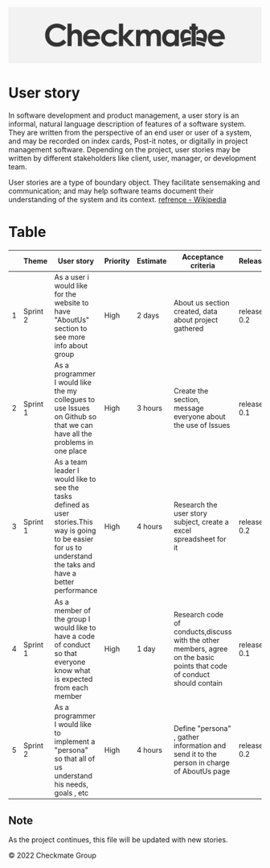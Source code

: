 ![](../../.git_assets/logo.png "Logo")

# User story 

In software development and product management, a user story is an informal, natural language description of features of a software system. They are written from the perspective of an end user or user of a system, and may be recorded on index cards, Post-it notes, or digitally in project management software. Depending on the project, user stories may be written by different stakeholders like client, user, manager, or development team.

User stories are a type of boundary object. They facilitate sensemaking and communication; and may help software teams document their understanding of the system and its context. [refrence - Wikipedia](https://en.wikipedia.org/wiki/User_story)


# Table


|  	| Theme 	| User story 	| Priority 	| Estimate 	| Acceptance criteria 	| Release 	| Assigned 	|
|---	|---	|---	|---	|---	|---	|---	|---	|
| 1 	|Sprint 2 | As a user i would like for the website to have "AboutUs" section to see more info about group	|  High	| 2 days 	| About us section created, data about project gathered  	| release 0.2 	|  [Samoil-Bogdan Adascalului](https://github.com/archeris32)	|  	
| 2 	| Sprint 1|As a programmer I would like the my collegues to use Issues on Github so that we can have all the problems in one place 	| High  	|  	3 hours| Create the section, message everyone about the use of Issues 	| release 0.1 	|[Zakariya Oulhadj](https://github.com/ZOulhadj) & [Taylor Head](https://github.com/Nero-DevOps)	|  	
| 3 	|Sprint 1| As a team leader I would like to see the tasks defined as user stories.This way is going to be easier for us to understand the taks and have a better performance 	|High  	| 4 hours 	| Research the user story subject, create a excel spreadsheet for it 	| release 0.2 	|[Samoil-Bogdan Adascalului](https://github.com/archeris32) &  [Taylor Head](https://github.com/Nero-DevOps)|  	
| 4 	| Sprint 1| As a member of the group I would like to have a code of conduct so that everyone know what is expected from each member	|  High	|  1 day	| Research code of conducts,discuss with the other members, agree on the basic points that code of conduct should contain 	| release 0.1 	|  [Samoil-Bogdan Adascalului](https://github.com/archeris32)	|  	
| 5 	| Sprint 2|As a programmer I would like to implement a "persona" so that all of us understand his needs, goals , etc  	|  High	| 4 hours 	|Define "persona" , gather information  and send it to the person in charge of AboutUs page  	|  release 0.2	| [Mohammed Kaizra](https://github.com/KezzyRk) &  [Taylor Head](https://github.com/Nero-DevOps) 	|  	



## Note
As the project continues, this file will be updated with new stories.


© 2022 Checkmate Group
